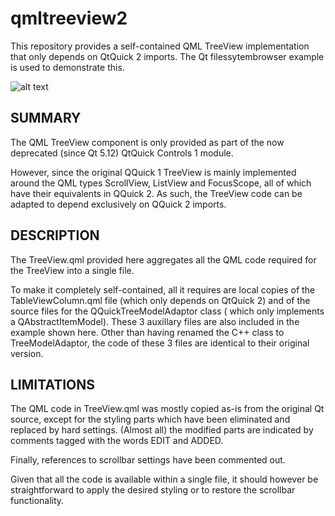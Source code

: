 # qmltreeview2
This repository provides a self-contained QML TreeView implementation that
only depends on QtQuick 2 imports. The Qt filessytembrowser example is used
to demonstrate this.

![alt text](https://github.com/[username]/[reponame]/blob/[branch]/image.jpg?raw=true)

SUMMARY
-------
The QML TreeView component is only provided as part of the now deprecated 
(since Qt 5.12) QtQuick Controls 1 module.

However, since the original QQuick 1 TreeView is mainly implemented around 
the QML types ScrollView, ListView and FocusScope, all of which have their
equivalents in QQuick 2. As such, the TreeView code can be adapted to depend 
exclusively on QQuick 2 imports.

DESCRIPTION
-----------
The TreeView.qml provided here aggregates all the QML code required for the 
TreeView into a single file.

To make it completely self-contained, all it requires are local copies of the 
TableViewColumn.qml file (which only depends on QtQuick 2) and of the source 
files for the  QQuickTreeModelAdaptor class ( which only implements a 
QAbstractItemModel). These 3 auxillary files are also included in the example
shown here. Other than having renamed the C++ class to TreeModelAdaptor, the code 
of these 3 files are identical to their original version.

LIMITATIONS
-----------
The QML code in TreeView.qml was mostly copied as-is from the original Qt source,
except for the styling parts which have been eliminated and replaced by hard
settings. (Almost all) the modified parts are indicated by comments tagged with
the words EDIT and ADDED.

Finally, references to scrollbar settings have been commented out.

Given that all the code is available within a single file, it should however
be straightforward to apply the desired styling or to restore the scrollbar
functionality.




 


